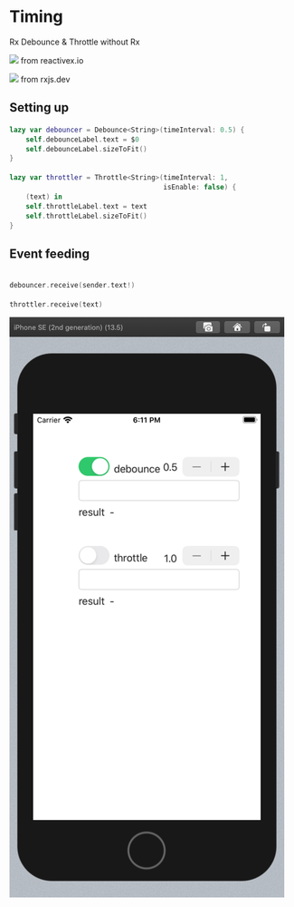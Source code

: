 #  Timing

 Rx Debounce & Throttle without Rx
 
![](https://i.imgur.com/vqM9i5u.png)
from reactivex.io

![](https://i.imgur.com/tWuqJCk.png)
from rxjs.dev

## Setting up

```swift
lazy var debouncer = Debounce<String>(timeInterval: 0.5) {
    self.debounceLabel.text = $0
    self.debounceLabel.sizeToFit()
}

lazy var throttler = Throttle<String>(timeInterval: 1,
                                      isEnable: false) {
    (text) in
    self.throttleLabel.text = text
    self.throttleLabel.sizeToFit()
}
```

## Event feeding

```swift

debouncer.receive(sender.text!)

throttler.receive(text)

```


![](demo.png)

